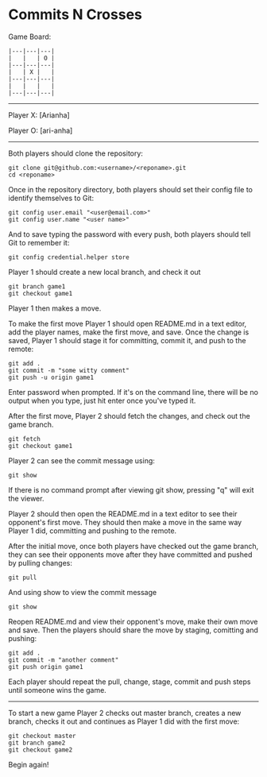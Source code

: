 # Commits N Crosses

Game Board:

    |---|---|---|
    |   |   | O |
    |---|---|---|
    |   | X |   |
    |---|---|---|
    |   |   |   |
    |---|---|---|

---

Player X: [Arianha]

Player O: [ari-anha]

---

Both players should clone the repository:

    git clone git@github.com:<username>/<reponame>.git
    cd <reponame>

Once in the repository directory, both players should set their config file to identify themselves to Git:

    git config user.email "<user@email.com>"
    git config user.name "<user name>"

And to save typing the password with every push, both players should tell Git to remember it:

    git config credential.helper store

Player 1 should create a new local branch, and check it out

    git branch game1
    git checkout game1

Player 1 then makes a move.

To make the first move Player 1 should open README.md in a text editor, add the player names, make the first move, and save. Once the change is saved, Player 1 should stage it for committing, commit it, and push to the remote:

    git add .
    git commit -m "some witty comment"
    git push -u origin game1

Enter password when prompted. If it's on the command line, there will be no output when you type, just hit enter once you've typed it.

After the first move, Player 2 should fetch the changes, and check out the game branch.

    git fetch
    git checkout game1

Player 2 can see the commit message using:

    git show

If there is no command prompt after viewing git show, pressing "q" will exit the viewer.

Player 2 should then open the README.md in a text editor to see their opponent's first move. They should then make a move in the same way Player 1 did, committing and pushing to the remote.

After the initial move, once both players have checked out the game branch, they can see their opponents move after they have committed and pushed by pulling changes:

    git pull

And using show to view the commit message

    git show

Reopen README.md and view their opponent's move, make their own move and save. Then the players should share the move by staging, comitting and pushing:

    git add .
    git commit -m "another comment"
    git push origin game1

Each player should repeat the pull, change, stage, commit and push steps until someone wins the game.

---

To start a new game Player 2 checks out master branch, creates a new branch, checks it out and continues as Player 1 did with the first move:

    git checkout master
    git branch game2
    git checkout game2

Begin again!
